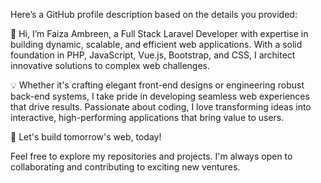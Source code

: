 
Here’s a GitHub profile description based on the details you provided:

👋 Hi, I’m Faiza Ambreen, a Full Stack Laravel Developer with expertise in building dynamic, scalable, and efficient web applications. With a solid foundation in PHP, JavaScript, Vue.js, Bootstrap, and CSS, I architect innovative solutions to complex web challenges.

💡 Whether it's crafting elegant front-end designs or engineering robust back-end systems, I take pride in developing seamless web experiences that drive results. Passionate about coding, I love transforming ideas into interactive, high-performing applications that bring value to users.

🚀 Let's build tomorrow's web, today!

Feel free to explore my repositories and projects. I'm always open to collaborating and contributing to exciting new ventures.
